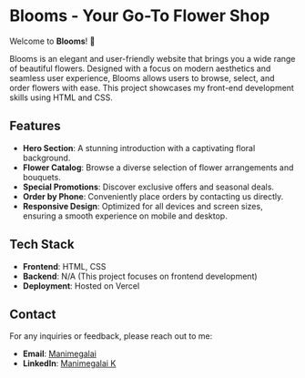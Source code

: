 # **Blooms - Your Go-To Flower Shop**

Welcome to **Blooms**! 🌸

Blooms is an elegant and user-friendly website that brings you a wide range of beautiful flowers. Designed with a focus on modern aesthetics and seamless user experience, Blooms allows users to browse, select, and order flowers with ease. This project showcases my front-end development skills using HTML and CSS.

## **Features**

- **Hero Section**: A stunning introduction with a captivating floral background.
- **Flower Catalog**: Browse a diverse selection of flower arrangements and bouquets.
- **Special Promotions**: Discover exclusive offers and seasonal deals.
- **Order by Phone**: Conveniently place orders by contacting us directly.
- **Responsive Design**: Optimized for all devices and screen sizes, ensuring a smooth experience on mobile and desktop.

## **Tech Stack**

- **Frontend**: HTML, CSS
- **Backend**: N/A (This project focuses on frontend development)
- **Deployment**: Hosted on Vercel

## **Contact**

For any inquiries or feedback, please reach out to me:

- **Email**: [Manimegalai](mailto:iam.manimegalai25@gmail.com)
- **LinkedIn**: [Manimegalai K](https://www.linkedin.com/in/manimegalai25/)
